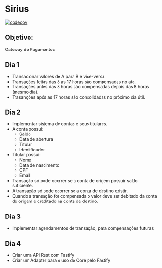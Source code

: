 # Sirius

[![codecov](https://codecov.io/gh/matheusalbino/sirius/branch/master/graph/badge.svg)](https://codecov.io/gh/matheusalbino/sirius)

## Objetivo:

Gateway de Pagamentos

## Dia 1

- Transacionar valores de A para B e vice-versa.
- Transações feitas das 8 as 17 horas são compensadas no ato.
- Transações antes das 8 horas são compensadas depois das 8 horas (mesmo dia).
- Trasanções após as 17 horas são consolidadas no próximo dia útil.

## Dia 2

- Implementar sistema de contas e seus titulares.
- A conta possui:
  - Saldo
  - Data de abertura
  - Titular
  - Identificador
- Titular possui:
  - Nome
  - Data de nascimento
  - CPF
  - Email
- Transação só pode ocorrer se a conta de origem possuir saldo suficiente.
- A transação só pode ocorrer se a conta de destino existir.
- Quando a transação for compensada o valor deve ser debitado da conta de origem e creditado na conta de destino.

## Dia 3

- Implementar agendamentos de transação, para compensações futuras

## Dia 4

- Criar uma API Rest com Fastify
- Criar um Adapter para o uso do Core pelo Fastify
